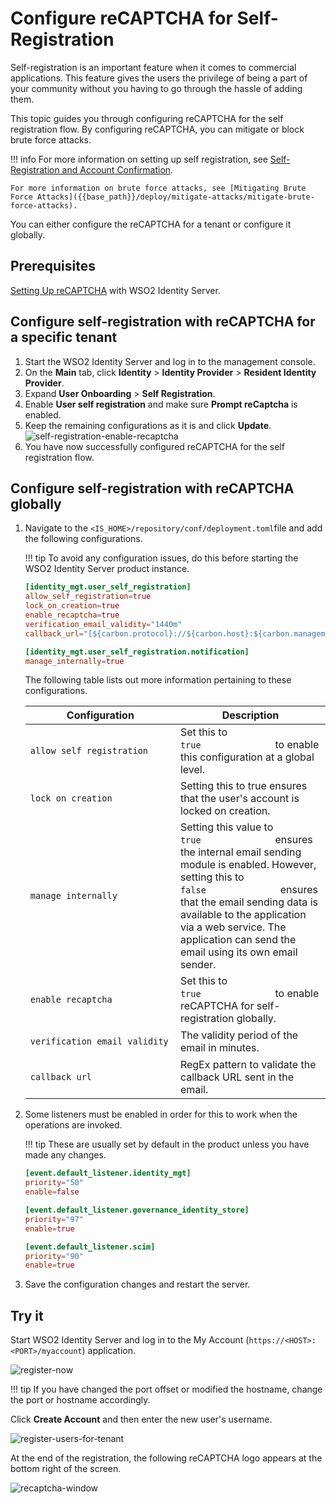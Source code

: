 # Configure reCAPTCHA for Self-Registration

Self-registration is an important feature when it comes to commercial applications. This feature gives the users the privilege of being a part of your community without you having to go through the hassle of adding them.

This topic guides you through configuring reCAPTCHA for the self registration flow. By configuring reCAPTCHA, you can mitigate or block brute force attacks.

!!! info 
    For more information on setting up self registration, see [Self-Registration and Account Confirmation]({{base_path}}/guides/identity-lifecycles/self-registration-workflow).

    For more information on brute force attacks, see [Mitigating Brute Force Attacks]({{base_path}}/deploy/mitigate-attacks/mitigate-brute-force-attacks).

You can either configure the reCAPTCHA for a tenant or configure it globally. 

## Prerequisites

[Setting Up reCAPTCHA]({{base_path}}/deploy/configure-recaptcha.md) with WSO2 Identity Server.

## Configure self-registration with reCAPTCHA for a specific tenant

1.  Start the WSO2 Identity Server and log in to the management console.
2.  On the **Main** tab, click **Identity** > **Identity Provider** > **Resident Identity Provider**.
3.  Expand **User Onboarding** > **Self Registration**.
4.  Enable **User self registration** and make sure **Prompt reCaptcha** is enabled.
5.  Keep the remaining configurations as it is and click **Update**.
    ![self-registration-enable-recaptcha]({{base_path}}/assets/img/guides/self-registration-enable-recaptcha.png)
6.  You have now successfully configured reCAPTCHA for the self
    registration flow. 


## Configure self-registration with reCAPTCHA globally

1.  Navigate to the `<IS_HOME>/repository/conf/deployment.toml`file and add the following configurations.

    !!! tip
        To avoid any configuration issues, do this before starting
        the WSO2 Identity Server product instance.
    

    ```toml
    [identity_mgt.user_self_registration]
    allow_self_registration=true
    lock_on_creation=true
    enable_recaptcha=true
    verification_email_validity="1440m"
    callback_url="[${carbon.protocol}://${carbon.host}:${carbon.management.port}].*[/authenticationendpoint/login.do]*"

    [identity_mgt.user_self_registration.notification]
    manage_internally=true    
    ```
    
    The following table lists out more information pertaining to these configurations.

    <table>
    <colgroup>
    <col style="width: 50%" />
    <col style="width: 50%" />
    </colgroup>
    <thead>
    <tr class="header">
    <th>Configuration</th>
    <th>Description</th>
    </tr>
    </thead>
    <tbody>
    <tr class="odd">
    <td><pre><code>allow_self_registration</code></pre></td>
    <td>Set this to <code>               true              </code> to enable this configuration at a global level.</td>
    </tr>
    <tr class="even">
    <td><pre><code>lock_on_creation</code></pre></td>
    <td>Setting this to true ensures that the user's account is locked on creation.</td>
    </tr>
    <tr class="odd">
    <td><pre><code>manage_internally</code></pre></td>
    <td>Setting this value to <code>               true              </code> ensures the internal email sending module is enabled. However, setting this to <code>               false              </code> ensures that the email sending data is available to the application via a web service. The application can send the email using its own email sender.</td>
    </tr>
    <tr class="even">
    <td><pre><code>enable_recaptcha</code></pre></td>
    <td>Set this to <code>               true              </code> to enable reCAPTCHA for self-registration globally.</td>
    </tr>
    <tr class="odd">
    <td><pre><code>verification_email_validity</code></pre></td>
    <td>The validity period of the email in minutes.
    </tr>
    <tr class="even">
    <td><pre><code>callback_url</code></pre></td>
    <td>RegEx pattern to validate the callback URL sent in the email.</td>
    </tr>
    </tbody>
    </table>

2.  Some listeners must be enabled in order for this to work when the
    operations are invoked.

    !!! tip
        These are usually set by default in the product unless you
        have made any changes.
    

    ```toml
    [event.default_listener.identity_mgt]
    priority="50"
    enable=false

    [event.default_listener.governance_identity_store]
    priority="97"
    enable=true

    [event.default_listener.scim]
    priority="90"
    enable=true
    ```

3.  Save the configuration changes and restart the server.

## Try it

Start WSO2 Identity Server and log in to the My Account (`https://<HOST>:<PORT>/myaccount`) application.

![register-now]({{base_path}}/assets/img/guides/register-now-option.png)

!!! tip
    If you have changed the port offset or modified the hostname, change the port or hostname accordingly.
    
Click **Create Account** and then enter the new user's username.

![register-users-for-tenant]({{base_path}}/assets/img/guides/register-users-for-tenant.png)

At the end of the registration, the following reCAPTCHA logo appears at the bottom right of the screen. 

![recaptcha-window]({{base_path}}/assets/img/guides/recaptcha-window.png) 